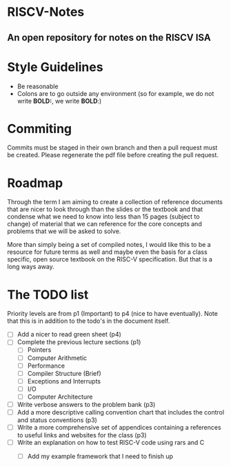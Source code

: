 # RISCV-Notes
An open repository for notes on the RISCV ISA
---
# Style Guidelines
- Be reasonable
- Colons are to go outside any environment (so for example, we do not write **BOLD:**, we write **BOLD**:)

# Commiting
Commits must be staged in their own branch and then a pull request must be created. Please regenerate the pdf file before creating the pull request.

# Roadmap
Through the term I am aiming to create a collection of reference documents that are nicer to look through than the slides or the textbook and that
condense what we need to know into less than 15 pages (subject to change) of material that we can reference for the core concepts and problems that
we will be asked to solve. 

More than simply being a set of compiled notes, I would like this to be a resource for future terms as well and maybe even the basis for a class
specific, open source textbook on the RISC-V specification. But that is a long ways away.

# The TODO list
Priority levels are from p1 (Important) to p4 (nice to have eventually).
Note that this is in addition to the todo's in the document itself.
- [ ] Add a nicer to read green sheet (p4)
- [ ] Complete the previous lecture sections (p1)
  - [ ] Pointers
  - [ ] Computer Arithmetic
  - [ ] Performance
  - [ ] Compiler Structure (Brief)
  - [ ] Exceptions and Interrupts
  - [ ] I/O
  - [ ] Computer Architecture
- [ ] Write verbose answers to the problem bank (p3)
- [ ] Add a more descriptive calling convention chart that includes the control and status conventions (p3)
- [ ] Write a more comprehensive set of appendices containing a references to useful links and websites for the class (p3)
- [ ] Write an explanation on how to test RISC-V code using rars and C
  - [ ] Add my example framework that I need to finish up

